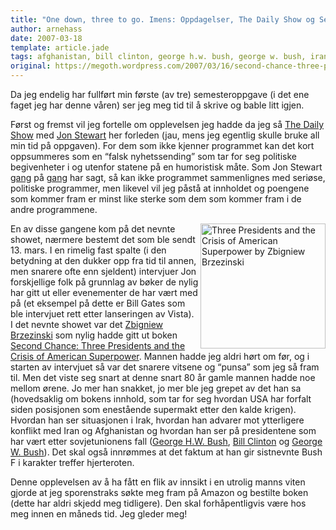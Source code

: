 ```yaml
---
title: "One down, three to go. Imens: Oppdagelser, The Daily Show og Second Chance"
author: arnehass
date: 2007-03-18
template: article.jade
tags: afghanistan, bill clinton, george h.w. bush, george w. bush, iran, jon stewart, the daily show, zbigniew brzezinski
original: https://megoth.wordpress.com/2007/03/16/second-chance-three-presdidents-and-the-crisis-of-american-superpower/
---
```


<p>Da jeg endelig har fullført min første (av tre) semesteroppgave (i det ene faget jeg har denne våren) ser jeg meg tid til å skrive og bable litt igjen.</p>
<span class="more"></span>
<p>Først og fremst vil jeg fortelle om opplevelsen jeg hadde da jeg så <a href="http://www.comedycentral.com/shows/the_daily_show/index.jhtml">The Daily Show</a> med <a href="http://en.wikipedia.org/wiki/Jon_Stewart">Jon Stewart</a> her forleden (jau, mens jeg egentlig skulle bruke all min tid på oppgaven). For dem som ikke kjenner programmet kan det kort oppsummeres som en “falsk nyhetssending” som tar for seg politiske begivenheter i og utenfor statene på en humoristisk måte. Som Jon Stewart <a href="http://youtube.com/watch?v=vmj6JADOZ-8" title="Klipp fra youtube">gang</a> på <a href="http://youtube.com/watch?v=m_qAgaGYh3w" title="Klipp fra youtube">gang</a> har sagt, så kan ikke programmet sammenlignes med seriøse, politiske programmer, men likevel vil jeg påstå at innholdet og poengene som kommer fram er minst like sterke som dem som kommer fram i de andre programmene.</p>
<p><a href="http://www.amazon.com/Second-Chance-Presidents-American-Superpower/dp/0465002528/ref=pd_bbs_sr_1/102-4864867-0143326?ie=UTF8&amp;s=books&amp;qid=1174085652&amp;sr=8-1"><img src="http://icanhasweb.net/megoth/wp-content/uploads/2007/03/046500252801_aa240_sclzzzzzzz_.jpg" alt="Three Presidents and the Crisis of American Superpower by Zbigniew Brzezinski" align="right" width="200"></a>En av disse gangene kom på det nevnte showet, nærmere bestemt det som ble sendt 13. mars. I en rimelig fast spalte (i den betydning at den dukker opp fra tid til annen, men snarere ofte enn sjeldent) intervjuer Jon forskjellige folk på grunnlag av bøker de nylig har gitt ut eller evenementer de har vært med på (et eksempel på dette er Bill Gates som ble intervjuet rett etter lanseringen av Vista). I det nevnte showet var det <a href="http://en.wikipedia.org/wiki/Zbigniew_Brzezinski">Zbigniew Brzezinski</a> som nylig hadde gitt ut boken <a href="http://www.amazon.com/Second-Chance-Presidents-American-Superpower/dp/0465002528/ref=pd_bbs_sr_1/102-4864867-0143326?ie=UTF8&amp;s=books&amp;qid=1174085652&amp;sr=8-1" title="Amazon">Second Chance: Three Presidents and the Crisis of American Superpower</a>. Mannen hadde jeg aldri hørt om før, og i starten av intervjuet så var det snarere vitsene og “punsa” som jeg så fram til. Men det viste seg snart at denne snart 80 år gamle mannen hadde noe mellom ørene. Jo mer han snakket, jo mer ble jeg grepet av det han sa (hovedsaklig om bokens innhold, som tar for seg hvordan USA har forfalt siden posisjonen som enestående supermakt etter den kalde krigen). Hvordan han ser situasjonen i Irak, hvordan han advarer mot ytterligere konflikt med Iran og Afghanistan og hvordan han ser på presidentene som har vært etter sovjetunionens fall (<a href="http://en.wikipedia.org/wiki/George_H._W._Bush">George H.W. Bush</a>, <a href="http://en.wikipedia.org/wiki/Bill_Clinton">Bill Clinton</a> og <a href="http://en.wikipedia.org/wiki/George_W._Bush">George W. Bush</a>). Det skal også innrømmes at det faktum at han gir sistnevnte Bush F i karakter treffer hjerteroten.</p>
<p>Denne opplevelsen av å ha fått en flik av innsikt i en utrolig manns viten gjorde at jeg sporenstraks søkte meg fram på Amazon og bestilte boken (dette har aldri skjedd meg tidligere). Den skal forhåpentligvis være hos meg innen en måneds tid. Jeg gleder meg!</p>
